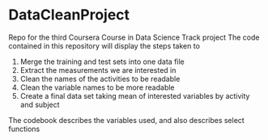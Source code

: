 # DataCleanProject
Repo for the third Coursera Course in Data Science Track project
The code contained in this repository will display the steps taken to
1. Merge the training and test sets into one data file
2. Extract the measurements we are interested in
3. Clean the names of the activities to be readable
4. Clean the variable names to be more readable
5. Create a final data set taking mean of interested variables by activity and subject

The codebook describes the variables used, and also describes select functions
